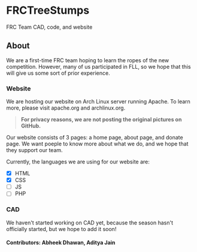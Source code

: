 # FRCTreeStumps

FRC Team CAD, code, and website

## About

We are a first-time FRC team hoping to learn the ropes of the new competition. However, many of us participated in FLL, so we hope that this will give us some sort of prior experience.

### Website
We are hosting our website on Arch Linux server running Apache. To learn more, please visit apache.org and archlinux.org.

>**For privacy reasons, we are not posting the original pictures on GitHub.**

Our website consists of 3 pages: a home page, about page, and donate page. We want poeple to know more about what we do, and we hope that they support our team.

Currently, the languages we are using for our website are:
- [x] HTML
- [x] CSS
- [ ] JS
- [ ] PHP

### CAD
We haven't started working on CAD yet, because the season hasn't officially started, but we hope to add it soon!

#### Contributors: Abheek Dhawan, Aditya Jain
